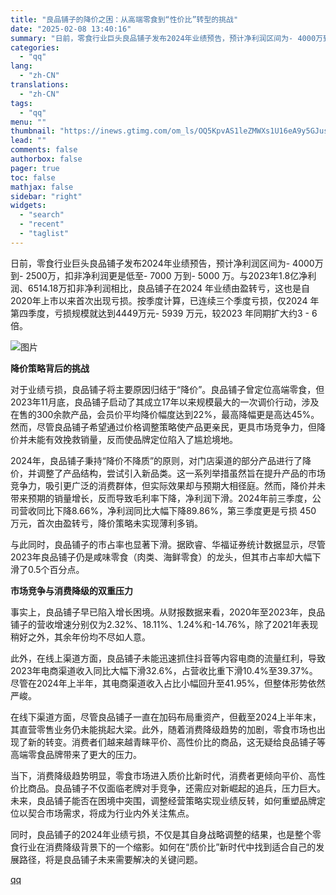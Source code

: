 ```yaml
---
title: "良品铺子的降价之困：从高端零食到“性价比”转型的挑战"
date: "2025-02-08 13:40:16"
summary: "日前，零食行业巨头良品铺子发布2024年业绩预告，预计净利润区间为- 4000万到- 2500万，扣..."
categories:
  - "qq"
lang:
  - "zh-CN"
translations:
  - "zh-CN"
tags:
  - "qq"
menu: ""
thumbnail: "https://inews.gtimg.com/om_ls/OQ5KpvAS1leZMWXs1U16eA9y5GJus5j3dSb_Pu16oqmTYAA_640360/0"
lead: ""
comments: false
authorbox: false
pager: true
toc: false
mathjax: false
sidebar: "right"
widgets:
  - "search"
  - "recent"
  - "taglist"
---
```


日前，零食行业巨头良品铺子发布2024年业绩预告，预计净利润区间为- 4000万到- 2500万，扣非净利润更是低至- 7000 万到- 5000 万。与2023年1.8亿净利润、6514.18万扣非净利润相比，良品铺子在2024 年业绩由盈转亏，这也是自2020年上市以来首次出现亏损。按季度计算，已连续三个季度亏损，仅2024 年第四季度，亏损规模就达到4449万元- 5939 万元，较2023 年同期扩大约3 - 6倍。

![图片](https://inews.gtimg.com/om_bt/OUENBwE2e-JE3acHdqtIdifHIJ63difMEJvcpXFyDa9TIAA/641)

**降价策略背后的挑战**

对于业绩亏损，良品铺子将主要原因归结于“降价”。良品铺子曾定位高端零食，但2023年11月底，良品铺子启动了其成立17年以来规模最大的一次调价行动，涉及在售的300余款产品，会员价平均降价幅度达到22%，最高降幅更是高达45%。然而，尽管良品铺子希望通过价格调整策略使产品更亲民，更具市场竞争力，但降价并未能有效挽救销量，反而使品牌定位陷入了尴尬境地。

2024年，良品铺子秉持“降价不降质”的原则，对门店渠道的部分产品进行了降价，并调整了产品结构，尝试引入新品类。这一系列举措虽然旨在提升产品的市场竞争力，吸引更广泛的消费群体，但实际效果却与预期大相径庭。然而，降价并未带来预期的销量增长，反而导致毛利率下降，净利润下滑。2024年前三季度，公司营收同比下降8.66%，净利润同比大幅下降89.86%，第三季度更是亏损 450 万元，首次由盈转亏，降价策略未实现薄利多销。

与此同时，良品铺子的市占率也显著下滑。据欧睿、华福证券统计数据显示，尽管2023年良品铺子仍是咸味零食（肉类、海鲜零食）的龙头，但其市占率却大幅下滑了0.5个百分点。

**市场竞争与消费降级的双重压力**

事实上，良品铺子早已陷入增长困境。从财报数据来看，2020年至2023年，良品铺子的营收增速分别仅为2.32%、18.11%、1.24%和-14.76%，除了2021年表现稍好之外，其余年份均不尽如人意。

此外，在线上渠道方面，良品铺子未能迅速抓住抖音等内容电商的流量红利，导致2023年电商渠道收入同比大幅下滑32.6%，占营收比重下滑10.4%至39.37%。尽管在2024年上半年，其电商渠道收入占比小幅回升至41.95%，但整体形势依然严峻。

在线下渠道方面，尽管良品铺子一直在加码布局重资产，但截至2024上半年末，其直营零售业务仍未能挑起大梁。此外，随着消费降级趋势的加剧，零食市场也出现了新的转变。消费者们越来越青睐平价、高性价比的商品，这无疑给良品铺子等高端零食品牌带来了更大的压力。

当下，消费降级趋势明显，零食市场进入质价比新时代，消费者更倾向平价、高性价比商品。良品铺子不仅面临老牌对手竞争，还需应对新崛起的追兵，压力巨大。未来，良品铺子能否在困境中突围，调整经营策略实现业绩反转，如何重塑品牌定位以契合市场需求，将成为行业内外关注焦点。

同时，良品铺子的2024年业绩亏损，不仅是其自身战略调整的结果，也是整个零食行业在消费降级背景下的一个缩影。如何在“质价比”新时代中找到适合自己的发展路径，将是良品铺子未来需要解决的关键问题。

[qq](https://new.qq.com/rain/a/20250208A04BA900)
